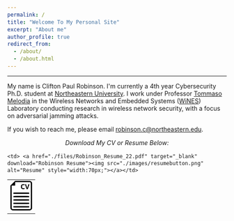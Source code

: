 ```yaml
---
permalink: /
title: "Welcome To My Personal Site"
excerpt: "About me"
author_profile: true
redirect_from: 
  - /about/
  - /about.html
---
```

<hr>

My name is Clifton Paul Robinson. I'm currently a 4th year Cybersecurity Ph.D. student at <a href="https://www.northeastern.edu/" target="_blank">Northeastern University</a>. I work under Professor <a href="https://ece.northeastern.edu/wineslab/tmelodia.php" target="_blank">Tommaso Melodia</a> in the Wireless Networks and Embedded Systems (<a href="https://ece.northeastern.edu/wineslab/index.php" target="_blank">WiNES</a>) Laboratory conducting research in wireless network security, with a focus on adversarial jamming attacks.


If you wish to reach me, please email <a href="mailto:robinson.c@northeastern.edu" target="_blank">robinson.c@northeastern.edu</a>.


<div style="page-break-after: always;"></div>


<p align="center"><i>Download My CV or Resume Below:</i></p>

<table class="center">
  <tr>
    <td> <a href="./files/CV22.pdf" target="_blank" download="Robinson CV"><img src="./images/cvbutton.png" alt="CV" style="width:50px;"><br></a></td>

    <td> <a href="./files/Robinson_Resume_22.pdf" target="_blank" download="Robinson Resume"><img src="./images/resumebutton.png" alt="Resume" style="width:70px;"></a></td>
   </tr>
</table>
